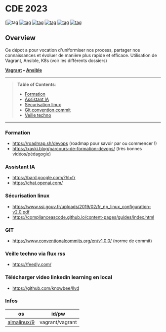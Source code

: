# CDE 2023


[![tag](https://img.shields.io/badge/VMware-231f20?style=for-the-badge&logo=VMware&logoColor=white)
[![tag](https://img.shields.io/badge/VirtualBox-21416b?style=for-the-badge&logo=VirtualBox&logoColor=white)](https://www.google.fr)
[![tag](https://img.shields.io/badge/Red%20Hat-EE0000?style=for-the-badge&logo=redhat&logoColor=white)](none)
[![tag](https://img.shields.io/badge/Vagrant-1868F2?style=for-the-badge&logo=Vagrant&logoColor=white)](none)
[![tag](https://img.shields.io/badge/Ansible-000000?style=for-the-badge&logo=ansible&logoColor=white)](none)
[![tag](https://img.shields.io/badge/kubernetes-326ce5.svg?&style=for-the-badge&logo=kubernetes&logoColor=white)](none)

## Overview

Ce dépot a pour vocation d'uniformiser nos process, partager nos connaissances et évoluer de manière plus rapide et efficace. Utilisation de Vagrant, Ansible, K8s (voir les différents dossiers)

**[Vagrant](https://www.synbioz.com/blog/tech/vagrant-et-la-virtualisation-pour-faciliter-le-developpement) • [Ansible](https://datascientest.com/ansible)**


---

> **Table of Contents**:
>
> * [Formation](#formation)
> * [Assistant IA](#assistant-ia)
> * [Sécurisation linux](#sécurisation-linux)
> * [Git convention commit](#git)
> * [Veille techno](#veille-techno-via-flux-rss)
---

### Formation
+ https://roadmap.sh/devops (roadmap pour savoir par ou commencer !)
+ https://xavki.blog/parcours-de-formation-devops/ (très bonnes vidéos/pédagogie)

### Assistant IA
+ https://bard.google.com/?hl=fr
+ https://chat.openai.com/

### Sécurisation linux
+ https://www.ssi.gouv.fr/uploads/2019/02/fr_np_linux_configuration-v2.0.pdf
+ https://complianceascode.github.io/content-pages/guides/index.html

### GIT
+ https://www.conventionalcommits.org/en/v1.0.0/ (norme de commit)

### Veille techno via flux rss
+ https://feedly.com/

### Télécharger video linkedin learning en local
+ https://github.com/knowbee/llvd

### Infos
| os | id/pw
|---| --- |
| [almalinux/9](https://app.vagrantup.com/almalinux/boxes/9) | vagrant/vagrant
